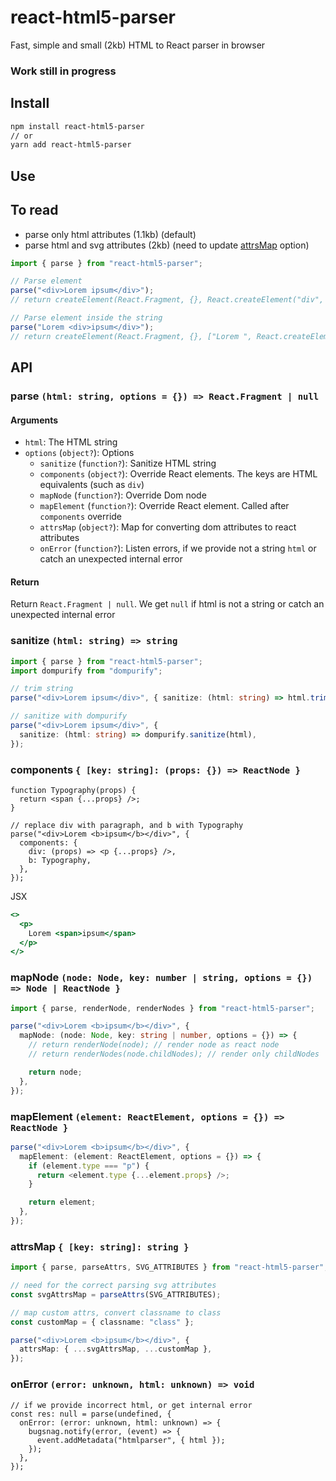 # react-html5-parser

Fast, simple and small (2kb) HTML to React parser in browser

### Work still in progress

## Install

```sh
npm install react-html5-parser
// or
yarn add react-html5-parser
```

## Use

## To read

- parse only html attributes (1.1kb) (default)
- parse html and svg attributes (2kb) (need to update [attrsMap](#attrsMap) option)

```ts
import { parse } from "react-html5-parser";

// Parse element
parse("<div>Lorem ipsum</div>");
// return createElement(React.Fragment, {}, React.createElement("div", {}, "Lorem ipsum"))

// Parse element inside the string
parse("Lorem <div>ipsum</div>");
// return createElement(React.Fragment, {}, ["Lorem ", React.createElement("div", {}, "ipsum")])
```

## API

### parse `(html: string, options = {}) => React.Fragment | null`

#### Arguments

- `html`: The HTML string
- `options` (`object?`): Options
  - `sanitize` (`function?`): Sanitize HTML string
  - `components` (`object?`): Override React elements. The keys are HTML equivalents (such as `div`)
  - `mapNode` (`function?`): Override Dom node
  - `mapElement` (`function?`): Override React element. Сalled after `components` override
  - `attrsMap` (`object?`): Map for converting dom attributes to react attributes
  - `onError` (`function?`): Listen errors, if we provide not a string `html` or catch an unexpected internal error

#### Return

Return `React.Fragment | null`. We get `null` if html is not a string or catch an unexpected internal error

### sanitize `(html: string) => string`

```ts
import { parse } from "react-html5-parser";
import dompurify from "dompurify";

// trim string
parse("<div>Lorem ipsum</div>", { sanitize: (html: string) => html.trim() });

// sanitize with dompurify
parse("<div>Lorem ipsum</div>", {
  sanitize: (html: string) => dompurify.sanitize(html),
});
```

### components `{ [key: string]: (props: {}) => ReactNode }`

```tsx
function Typography(props) {
  return <span {...props} />;
}

// replace div with paragraph, and b with Typography
parse("<div>Lorem <b>ipsum</b></div>", {
  components: {
    div: (props) => <p {...props} />,
    b: Typography,
  },
});
```

JSX

```jsx
<>
  <p>
    Lorem <span>ipsum</span>
  </p>
</>
```

### mapNode `(node: Node, key: number | string, options = {}) => Node | ReactNode }`

```ts
import { parse, renderNode, renderNodes } from "react-html5-parser";

parse("<div>Lorem <b>ipsum</b></div>", {
  mapNode: (node: Node, key: string | number, options = {}) => {
    // return renderNode(node); // render node as react node
    // return renderNodes(node.childNodes); // render only childNodes

    return node;
  },
});
```

### mapElement `(element: ReactElement, options = {}) => ReactNode }`

```ts
parse("<div>Lorem <b>ipsum</b></div>", {
  mapElement: (element: ReactElement, options = {}) => {
    if (element.type === "p") {
      return <element.type {...element.props} />;
    }

    return element;
  },
});
```

### attrsMap `{ [key: string]: string }`

```ts
import { parse, parseAttrs, SVG_ATTRIBUTES } from "react-html5-parser";

// need for the correct parsing svg attributes
const svgAttrsMap = parseAttrs(SVG_ATTRIBUTES);

// map custom attrs, convert classname to class
const customMap = { classname: "class" };

parse("<div>Lorem <b>ipsum</b></div>", {
  attrsMap: { ...svgAttrsMap, ...customMap },
});
```

### onError `(error: unknown, html: unknown) => void`

```tsx
// if we provide incorrect html, or get internal error
const res: null = parse(undefined, {
  onError: (error: unknown, html: unknown) => {
    bugsnag.notify(error, (event) => {
      event.addMetadata("htmlparser", { html });
    });
  },
});
```
